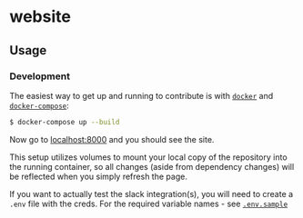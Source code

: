 # website

## Usage

### Development

The easiest way to get up and running to contribute is with [`docker`](https://www.docker.com/get-started) and [`docker-compose`](https://docs.docker.com/compose/):

```bash
$ docker-compose up --build
```

Now go to [localhost:8000](http://localhost:8000) and you should see the site.

This setup utilizes volumes to mount your local copy of the repository into the running container, so all changes (aside from dependency changes) will be reflected when you simply refresh the page.

If you want to actually test the slack integration(s), you will need to create a `.env` file with the creds. For the required variable names - see [`.env.sample`](.env.sample)
